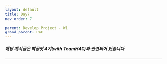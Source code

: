 ```yaml
---
layout: default
title: Day7
nav_order: 7

parent: Develop Project - W1
grand_parent: P4C
---
```


##### 해당 게시글은 빡공팟 4기(with TeamH4C)와 관련되어 있습니다

-----
